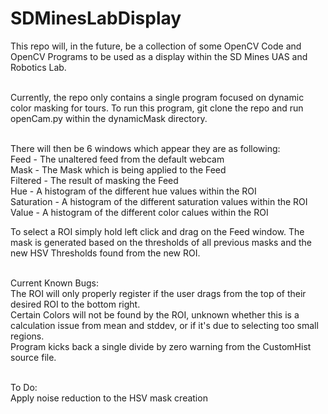 # SDMinesLabDisplay
This repo will, in the future, be a collection of some OpenCV Code and OpenCV Programs to be used as a display within the SD Mines UAS and Robotics Lab.<br /><br />

Currently, the repo only contains a single program focused on dynamic color masking for tours. To run this program, git clone the repo and run openCam.py within the dynamicMask directory.<br /><br />

There will then be 6 windows which appear they are as following:<br />
	Feed	- The unaltered feed from the default webcam<br />
	Mask	- The Mask which is being applied to the Feed<br />
	Filtered - The result of masking the Feed<br />
	Hue	- A histogram of the different hue values within the ROI<br />
	Saturation - A histogram of the different saturation values within the ROI<br />
	Value - A histogram of the different color calues within the ROI<br />

To select a ROI simply hold left click and drag on the Feed window. The mask is generated based on the thresholds of all previous masks and the new HSV Thresholds found from the new ROI.<br /><br />

Current Known Bugs: <br />
	The ROI will only properly register if the user drags from the top of their desired ROI to the bottom right.<br />
	Certain Colors will not be found by the ROI, unknown whether this is a calculation issue from mean and stddev, or if it's due to selecting too small regions.<br />
	Program kicks back a single divide by zero warning from the CustomHist source file.<br /><br />

To Do:<br />
	Apply noise reduction to the HSV mask creation
